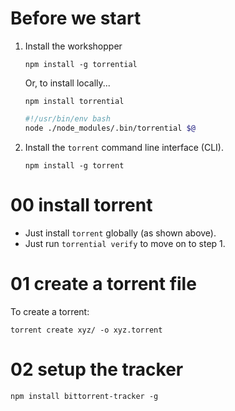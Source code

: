 # Before we start

1. Install the workshopper

    ```
    npm install -g torrential
    ```
    
    Or, to install locally...
    
    ```
    npm install torrential
    ```
    
    ```torrential.sh
    #!/usr/bin/env bash
    node ./node_modules/.bin/torrential $@
    ```

2. Install the `torrent` command line interface (CLI).      

    ```
    npm install -g torrent
    ```

# 00 install torrent

- Just install `torrent` globally (as shown above).
- Just run `torrential verify` to move on to step 1.

# 01 create a torrent file

To create a torrent:

```
torrent create xyz/ -o xyz.torrent
```

# 02 setup the tracker

```
npm install bittorrent-tracker -g
```

